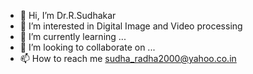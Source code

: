- 👋 Hi, I’m Dr.R.Sudhakar
- 👀 I’m interested in Digital Image and Video processing
- 🌱 I’m currently learning ...
- 💞️ I’m looking to collaborate on ...
- 📫 How to reach me sudha_radha2000@yahoo.co.in


